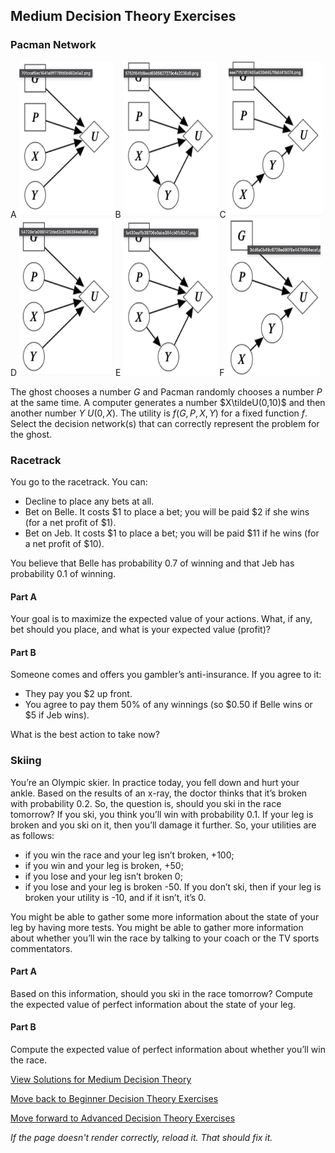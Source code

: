 ## Medium Decision Theory Exercises

### Pacman Network

A <img src="https://github.com/UMdecisionsupport/DecisionSupport2023/blob/main/images/p1.png" width="150" height="250">
B <img src="https://github.com/UMdecisionsupport/DecisionSupport2023/blob/main/images/p2.png" width="150" height="250">
C <img src="https://github.com/UMdecisionsupport/DecisionSupport2023/blob/main/images/p3.png" width="150" height="250">
D <img src="https://github.com/UMdecisionsupport/DecisionSupport2023/blob/main/images/p4.png" width="150" height="250">
E <img src="https://github.com/UMdecisionsupport/DecisionSupport2023/blob/main/images/p5.png" width="150" height="250">
F <img src="https://github.com/UMdecisionsupport/DecisionSupport2023/blob/main/images/p6.png" width="150" height="250">

The ghost chooses a number $G$ and Pacman randomly chooses a number $P$ at the same time. A computer generates a number $X\tildeU(0,10)$ and then another number $Y~U(0,X)$. The utility is $f(G,P,X,Y)$ for a fixed function $f$. Select the decision network(s) that can correctly represent the problem for the ghost.

### Racetrack
You go to the racetrack.
You can:
- Decline to place any bets at all.
- Bet on Belle. It costs $1 to place a bet; you will be paid $2 if she wins (for a net profit of $1).
- Bet on Jeb. It costs $1 to place a bet; you will be paid $11 if he wins (for a net profit of $10).

You believe that Belle has probability 0.7 of winning and that Jeb has probability 0.1 of winning.

#### Part A
Your goal is to maximize the expected value of your actions. What, if any, bet should you place, and what is your expected value (profit)?

#### Part B
Someone comes and offers you gambler’s anti-insurance. If you agree to it: 
- They pay you $2 up front.
- You agree to pay them 50% of any winnings (so $0.50 if Belle wins or $5 if Jeb wins).

What is the best action to take now?

### Skiing
You’re an Olympic skier. In practice today, you fell down and hurt your ankle. Based on the results of an x-ray, the doctor thinks that it’s broken with probability 0.2. So, the question is, should you ski in the race tomorrow?
If you ski, you think you’ll win with probability 0.1. If your leg is broken and you ski on it, then you’ll damage it further. So, your utilities are as follows: 
- if you win the race and your leg isn’t broken, +100;
- if you win and your leg is broken, +50;
- if you lose and your leg isn’t broken 0;
- if you lose and your leg is broken -50.
If you don’t ski, then if your leg is broken your utility is -10, and if it isn’t, it’s 0.

You might be able to gather some more information about the state of your leg by having more tests. You might be able to gather more information about whether you’ll win the race by talking to your coach or the TV sports commentators.

#### Part A
Based on this information, should you ski in the race tomorrow?
Compute the expected value of perfect information about the state of your leg. 

#### Part B
Compute the expected value of perfect information about whether you’ll win the race. 


[View Solutions for Medium Decision Theory](https://github.com/UMdecisionsupport/DecisionSupport2023/blob/main/DecisionTheory/Solutions/Medium_Solutions.md)

[Move back to Beginner Decision Theory Exercises](https://github.com/UMdecisionsupport/DecisionSupport2023/blob/main/DecisionTheory/Beginner.md)

[Move forward to Advanced Decision Theory Exercises](https://github.com/UMdecisionsupport/DecisionSupport2023/blob/main/DecisionTheory/Advanced.md)

*If the page doesn't render correctly, reload it. That should fix it.*
